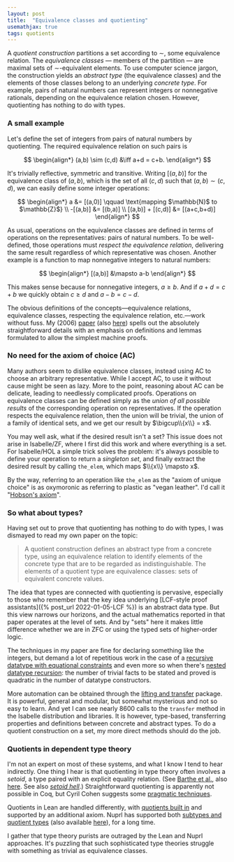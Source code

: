 ```yaml
---
layout: post
title:  "Equivalence classes and quotienting"
usemathjax: true 
tags: quotients
---
```


A *quotient construction* partitions a set according to ∼, some equivalence relation. The *equivalence classes* — members of the partition — are maximal sets of ∼-equivalent elements. To use computer science jargon, the construction yields an *abstract type* (the equivalence classes) and the elements of those classes belong to an underlying *concrete type*.
For example, pairs of natural numbers can represent integers or nonnegative rationals, depending on the equivalence relation chosen.
However, quotienting has nothing to do with types.

### A small example

Let's define the set of integers from pairs of natural numbers by quotienting. 
The required equivalence relation on such pairs is

$$
\begin{align*}
 (a,b) \sim (c,d) &\iff a+d = c+b. 
\end{align*}
$$

It's trivially reflective, symmetric and transitive. Writing $[(a,b)]$ for the equivalence class of $(a,b)$, which is the set of all $(c,d)$ such that $(a,b) \sim (c,d)$, we can easily define some integer operations:

$$
\begin{align*}
a &= [(a,0)] \qquad \text{mapping $\mathbb{N}$ to $\mathbb{Z}$} \\
-[(a,b)] &= [(b,a)] \\
[(a,b)] + [(c,d)] &= [(a+c,b+d)] 
\end{align*}
$$

As usual, operations on the equivalence classes are defined in terms of operations on the representatives: pairs of natural numbers. To be well-defined, those operations must *respect the equivalence relation*, delivering the same result regardless of which representative was chosen. Another example is a function to map nonnegative integers to natural numbers:

$$
\begin{align*}
[(a,b)] &\mapsto a-b
\end{align*}
$$

This makes sense because for nonnegative integers, $a\ge b$.
And if $a+d = c+b$ we quickly obtain $c\ge d$ and $a-b=c-d$.

The obvious definitions of the concepts—equivalence relations, equivalence classes, respecting the equivalence relation, etc.—work without fuss. My (2006) [paper](https://dl.acm.org/doi/10.1145/1183278.1183280) (also
[here](https://arxiv.org/abs/1907.07591)) spells out the absolutely straightforward details with an emphasis on definitions and lemmas formulated to allow the simplest machine proofs.


### No need for the axiom of choice (AC)

Many authors seem to dislike equivalence classes, instead using AC to choose an arbitrary representative. While I accept AC, to use it without cause might be seen as lazy. More to the point, reasoning about AC can be delicate, leading to needlessly complicated proofs. Operations on equivalence classes can be defined simply as the *union of all possible results* of the corresponding operation on representatives. If the operation respects the equivalence relation, then the union will be trivial, the union of a family of identical sets, and we get our result by $\bigcup\\{x\\} = x$.

You may well ask, what if the desired result isn't a set? This issue does not arise in Isabelle/ZF, where I first did this work and where everything is a set. For Isabelle/HOL a simple trick solves the problem: it's always possible to define your operation to return a *singleton set*, and finally extract the desired result by calling `the_elem`, which maps $\\{x\\} \mapsto x$.

By the way, referring to an operation like `the_elem` as the "axiom of unique choice" is as oxymoronic as referring to plastic as "vegan leather".
I'd call it "[Hobson's axiom](https://en.wikipedia.org/wiki/Hobson%27s_choice)".

### So what about types?

Having set out to prove that quotienting has nothing to do with types, I was dismayed to read my own paper on the topic:

> A quotient construction defines an abstract type from a concrete type, using an equivalence relation to identify elements of the concrete type that are to be regarded as indistinguishable. The elements of a quotient type are equivalence classes: sets of equivalent concrete values.

The idea that types are connected with quotienting is pervasive, especially 
to those who remember that the key idea underlying [LCF-style proof assistants]({% post_url 2022-01-05-LCF %}) is an abstract data type.
But this view narrows our horizons, and the actual mathematics reported in that paper operates at the level of sets.
And by "sets" here it makes little difference whether we are in ZFC or using the typed sets of higher-order logic.

The techniques in my paper are fine for declaring something like the integers, but demand a lot of repetitious work in the case of a [recursive datatype with equational constraints](https://isabelle.in.tum.de/library/HOL/HOL-Induct/QuoDataType.html) and even more so when there's [nested datatype recursion](https://isabelle.in.tum.de/library/HOL/HOL-Induct/QuoNestedDataType.html):
the number of trivial facts to be stated and proved is quadratic in the number of datatype constructors. 

More automation can be obtained through the [lifting and transfer](https://rdcu.be/cI622) package.
It is powerful, general and modular, but somewhat mysterious and not so easy to learn. And yet I can see nearly 8600 calls to the `transfer` method in the Isabelle distribution and libraries.
It is however, type-based, transferring properties and definitions between concrete and abstract types.
To do a quotient construction on a set, my more direct methods should do the job.


### Quotients in dependent type theory

I'm not an expert on most of these systems, and what I know I tend to hear indirectly. One thing I hear is that quotienting in type theory often involves a *setoid*, a type paired with an explicit equality relation. (See [Barthe et al.](https://doi.org/10.1017/S0956796802004501), also [here](https://hal.archives-ouvertes.fr/hal-01124972).
See also [*setoid hell*](https://www.google.com/search?client=safari&rls=10_15_7&q=setoid+hell&ie=UTF-8&oe=UTF-8).)
Straightforward quotienting is apparently not possible in Coq, 
but Cyril Cohen suggests some [pragmatic techniques](https://rdcu.be/cI1i6).

Quotients in Lean are handled differently, with [quotients built in](https://leanprover.github.io/theorem_proving_in_lean/axioms_and_computation.html#quotients) and supported by an additional axiom.
Nuprl has supported both [subtypes and quotient types](https://doi.org/10.1016/j.jal.2005.10.005) (also available [here](https://www.cs.cornell.edu/courses/cs4860/2018sp/lecture-notes/ICTT.pdf)), for a long time.

I gather that type theory purists are outraged by the Lean and Nuprl approaches.
It's puzzling that such sophisticated type theories struggle with something as trivial as equivalence classes.
